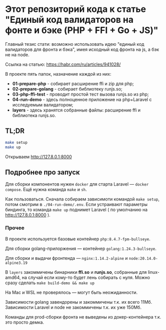 # Этот репозиторий кода к статье "Единый код валидаторов на фонте и бэке (PHP + FFI + Go + JS)"

Главный тезис стати: возможно использовать идею "единый код валидаторов для фронта и бэка", имея исходный код фронта на js, а бэк не на node.

Ссылка на статью: https://habr.com/ru/articles/941028/

В проекте пять папок, назначение каждой из них:

 - **01-prepare-php** - собирает расширение ffi и zip для php;
 - **02-prepare-golang** - собирает библиотеку runjs.so;
 - **03-php-ffi-test** - проводит простой тест вызова runjs.so из php;
 - **04-run-demo** - здесь полноценное приложение на php+Laravel с исследуемым валидатором;
 - **layers** - здесь хранятся собранные файлы: расширение ffi и библиотека runjs.so.

## TL;DR

```bash
make setup
make up
```

Открываем http://127.8.0.1:8000

## Подробнее про запуск

Для сборки компонентов нужен `docker` для старта Laravel — `docker compose`. Ещё нужна команда `make` и `sh`.

Как пользоваться. Сначала собираем зависимоти командой `make setup`, потом смотрим в `./04-run-demo/.env`. Если устраивают параметры биндинга, то команда `make up` поднимет Laravel ( по умолчанию на http://127.8.0.1:8000 ).

### Прочее

В проекте используется базовые контейнер `php:8.4.7-fpm-bullseye`.

Для сборки golang-прилоржения — контейнер `golang:1.24.3-bullseye`.

Для сборки и выдачи фронтенда — `nginx:1.14.2-alpine` и `node:20.14.0-alpine3.19`

В `layers` закоммичены бинарники **ffi.so** и **runjs.so**, собранные для linux-amd64, на случай если кому-то будет лень собирать с нуля. Можно сразу сделать `make build-demo && make up`

На Mac и WSL не проверялось — могут быть неожиданности.

Зависимости golang завендорены и закоммичены т.к. их всего 11Мб. Завиcимости Laravel и node не закоммичены т.к. их уже 150Мб.

Команды для prod-сборки фронта не выведены из докер-контейнера т.к. это просто демка.
